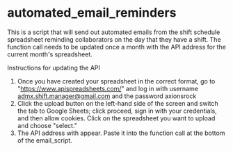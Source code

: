 # automated_email_reminders

This is a script that will send out automated emails from the shift schedule spreadsheet reminding collaborators on the day that they have a shift. The function call needs to be updated once a month with the API address for the current month's spreadsheet.

Instructions for updating the API
1. Once you have created your spreadsheet in the correct format, go to "https://www.apispreadsheets.com/" and log in with username admx.shift.manager@gmail.com and the password axionsrock
2. Click the upload button on the left-hand side of the screen and switch the tab to Google Sheets; click proceed, sign in with your credentials, and then allow cookies. Click on the spreadsheet you want to upload and choose "select."
3. The API address with appear. Paste it into the function call at the bottom of the email_script.
